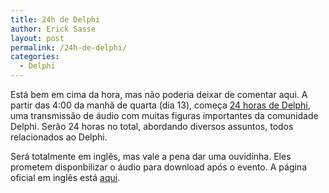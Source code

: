 ```yaml
---
title: 24h de Delphi
author: Erick Sasse
layout: post
permalink: /24h-de-delphi/
categories:
  - Delphi
---
```

Est&aacute; bem em cima da hora, mas n&atilde;o poderia deixar de comentar aqui. A partir das 4:00 da manh&atilde; de quarta (dia 13), come&ccedil;a [24 horas de Delphi][1], uma transmiss&atilde;o de &aacute;udio com muitas figuras importantes da comunidade Delphi. Ser&atilde;o 24 horas no total, abordando diversos assuntos, todos relacionados ao Delphi.

Ser&aacute; totalmente em ingl&ecirc;s, mas vale a pena dar uma ouvidinha. Eles prometem disponbilizar o &aacute;udio para download ap&oacute;s o evento. A p&aacute;gina oficial em ingl&ecirc;s est&aacute; [aqui][2].

 [1]: http://info.borland.com.br/edm/Delphi%2024h.htm
 [2]: http://bdn.borland.com/article/0,1410,33109,00.html